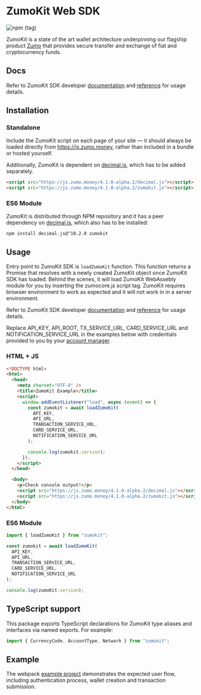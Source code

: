 # ZumoKit Web SDK

![npm (tag)](https://img.shields.io/npm/v/zumokit/next)

ZumoKit is a state of the art wallet architecture underpinning our flagship product [Zumo](https://www.zumo.money/) that provides secure transfer and exchange of fiat and cryptocurrency funds.

## Docs

Refer to ZumoKit SDK developer [documentation](https://developers.zumo.money/docs) and [reference](https://zumo.github.io/zumokit-js/) for usage details.

## Installation

### Standalone

Include the ZumoKit script on each page of your site — it should always be loaded directly from https://js.zumo.money, rather than included in a bundle or hosted yourself.

Additionally, ZumoKit is dependent on [decimal.js](https://github.com/MikeMcl/decimal.js/), which has to be added separately.

```html
<script src="https://js.zumo.money/4.1.0-alpha.2/decimal.js"></script>
<script src="https://js.zumo.money/4.1.0-alpha.2/zumokit.js"></script>
```

### ES6 Module

ZumoKit is distributed through NPM repository and it has a peer dependency on [decimal.js](https://github.com/MikeMcl/decimal.js/), which also has to be installed:

```
npm install decimal.js@^10.2.0 zumokit
```

## Usage

Entry point to ZumoKit SDK is `loadZumoKit` function. This function returns a Promise that resolves with a newly created ZumoKit object once ZumoKit SDK has loaded. Behind the scenes, it will load ZumoKit WebAssebly module for you by inserting the zumocore.js script tag. ZumoKit requires browser environment to work as expected and it will not work in in a server environment.

Refer to ZumoKit SDK developer [documentation](https://developers.zumo.money/docs) and [reference](https://zumo.github.io/zumokit-js/) for usage details.

Replace API_KEY, API_ROOT, TX_SERVICE_URL, CARD_SERVICE_URL and NOTIFICATION_SERVICE_URL in the examples below with credentials provided to you by your [account manager](mailto:support@zumo.money).

### HTML + JS

```html
<!DOCTYPE html>
<html>
  <head>
    <meta charset="UTF-8" />
    <title>ZumoKit Example</title>
    <script>
      window.addEventListener("load", async (event) => {
        const zumokit = await loadZumoKit(
          API_KEY, 
          API_URL, 
          TRANSACTION_SERVICE_URL, 
          CARD_SERVICE_URL,
          NOTIFICATION_SERVICE_URL
        );

        console.log(zumokit.version);
      });
    </script>
  </head>

  <body>
    <p>Check console output!</p>
    <script src="https://js.zumo.money/4.1.0-alpha.2/decimal.js"></script>
    <script src="https://js.zumo.money/4.1.0-alpha.2/zumokit.js"></script>
  </body>
</html>
```

### ES6 Module

```js
import { loadZumoKit } from "zumokit";

const zumokit = await loadZumoKit(
  API_KEY, 
  API_URL, 
  TRANSACTION_SERVICE_URL, 
  CARD_SERVICE_URL,
  NOTIFICATION_SERVICE_URL
);

console.log(zumoKit.version);
```

## TypeScript support

This package exports TypeScript declarations for ZumoKit type aliases and interfaces via named exports. For example:

```typescript
import { CurrencyCode, AccountType, Network } from "zumokit";
```

## Example

The webpack [example project](https://github.com/zumo/zumokit-js/tree/master/example) demonstrates the expected user flow, including authentication process, wallet creation and transaction submission.
